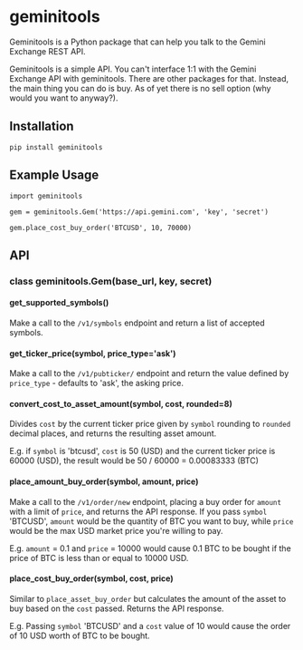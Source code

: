 # geminitools

Geminitools is a Python package that can help you talk to the Gemini Exchange REST API. 

Geminitools is a simple API. You can't interface 1:1 with the Gemini Exchange API with geminitools. There are other packages for that. Instead, the main thing you can do is buy. As of yet there is no sell option (why would you want to anyway?).

## Installation

`pip install geminitools`

## Example Usage

```
import geminitools

gem = geminitools.Gem('https://api.gemini.com', 'key', 'secret')

gem.place_cost_buy_order('BTCUSD', 10, 70000)
```

## API

### class geminitools.Gem(base_url, key, secret)

#### get_supported_symbols()

Make a call to the `/v1/symbols` endpoint and return a list of accepted symbols.

#### get_ticker_price(symbol, price_type='ask')

Make a call to the `/v1/pubticker/` endpoint and return the value defined by `price_type` - defaults to 'ask', the asking price.

#### convert_cost_to_asset_amount(symbol, cost, rounded=8)

Divides `cost` by the current ticker price given by `symbol` rounding to `rounded` decimal places, and returns the resulting asset amount. 

E.g. if `symbol` is 'btcusd', `cost` is 50 (USD) and the current ticker price is 60000 (USD), the result would be 50 / 60000 = 0.00083333 (BTC)

#### place_amount_buy_order(symbol, amount, price)

Make a call to the `/v1/order/new` endpoint, placing a buy order for `amount` with a limit of `price`, and returns the API response. If you pass `symbol` 'BTCUSD', `amount` would be the quantity of BTC you want to buy, while `price` would be the max USD market price you're willing to pay.

E.g. `amount` = 0.1 and `price` = 10000 would cause 0.1 BTC to be bought if the price of BTC is less than or equal to 10000 USD.

#### place_cost_buy_order(symbol, cost, price)

Similar to `place_asset_buy_order` but calculates the amount of the asset to buy based on the `cost` passed. Returns the API response.

E.g. Passing `symbol` 'BTCUSD' and a `cost` value of 10 would cause the order of 10 USD worth of BTC to be bought.